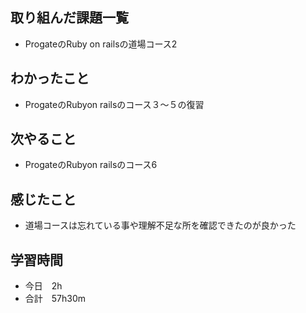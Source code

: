 ## 取り組んだ課題一覧
- ProgateのRuby on railsの道場コース2
## わかったこと
- ProgateのRubyon railsのコース３〜５の復習
## 次やること
- ProgateのRubyon railsのコース6
## 感じたこと
- 道場コースは忘れている事や理解不足な所を確認できたのが良かった
## 学習時間
- 今日　2h
- 合計　57h30m

